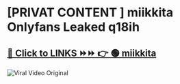 
 # [PRIVAT CONTENT ] miikkita Onlyfans Leaked q18ih

## <h2><a href="https://clipsfans.com/miikkita&ref=git">🔗 Click to LINKS ⏩⏩ 👉 🟢 miikkita </a></h2>

<a href="https://clipsfans.com/miikkita&ref=git" rel="nofollow" data-target="animated-image.originalLink"><img src="https://i.ibb.co.com/xMMVF88/686577567.gif" alt="Viral Video Original" style="max-width: 100%; display: inline-block;" data-target="animated-image.originalImage"></a>

